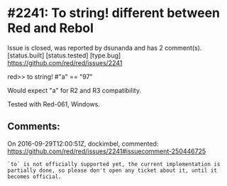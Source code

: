 
#2241: To string! different between Red and Rebol
================================================================================
Issue is closed, was reported by dsunanda and has 2 comment(s).
[status.built] [status.tested] [type.bug]
<https://github.com/red/red/issues/2241>

red>> to string! #"a"
== "97"

Would expect "a" for R2 and R3 compatibility.

Tested with Red-061, Windows.



Comments:
--------------------------------------------------------------------------------

On 2016-09-29T12:00:51Z, dockimbel, commented:
<https://github.com/red/red/issues/2241#issuecomment-250446725>

    `to` is not officially supported yet, the current implementation is partially done, so please don't open any ticket about it, until it becomes official.

